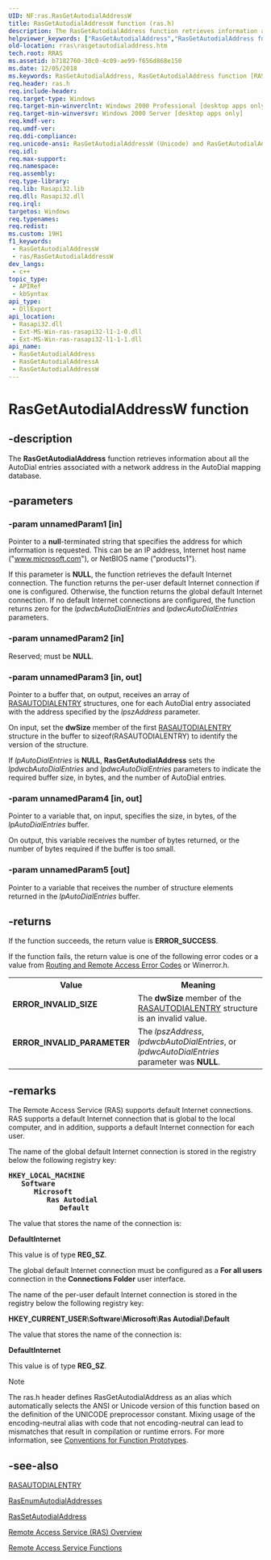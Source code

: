 ```yaml
---
UID: NF:ras.RasGetAutodialAddressW
title: RasGetAutodialAddressW function (ras.h)
description: The RasGetAutodialAddress function retrieves information about all the AutoDial entries associated with a network address in the AutoDial mapping database.
helpviewer_keywords: ["RasGetAutodialAddress","RasGetAutodialAddress function [RAS]","RasGetAutodialAddressA","RasGetAutodialAddressW","_ras_rasgetautodialaddress","ras/RasGetAutodialAddress","ras/RasGetAutodialAddressA","ras/RasGetAutodialAddressW","rras.rasgetautodialaddress"]
old-location: rras\rasgetautodialaddress.htm
tech.root: RRAS
ms.assetid: b7182760-30c0-4c09-ae99-f656d868e150
ms.date: 12/05/2018
ms.keywords: RasGetAutodialAddress, RasGetAutodialAddress function [RAS], RasGetAutodialAddressA, RasGetAutodialAddressW, _ras_rasgetautodialaddress, ras/RasGetAutodialAddress, ras/RasGetAutodialAddressA, ras/RasGetAutodialAddressW, rras.rasgetautodialaddress
req.header: ras.h
req.include-header: 
req.target-type: Windows
req.target-min-winverclnt: Windows 2000 Professional [desktop apps only]
req.target-min-winversvr: Windows 2000 Server [desktop apps only]
req.kmdf-ver: 
req.umdf-ver: 
req.ddi-compliance: 
req.unicode-ansi: RasGetAutodialAddressW (Unicode) and RasGetAutodialAddressA (ANSI)
req.idl: 
req.max-support: 
req.namespace: 
req.assembly: 
req.type-library: 
req.lib: Rasapi32.lib
req.dll: Rasapi32.dll
req.irql: 
targetos: Windows
req.typenames: 
req.redist: 
ms.custom: 19H1
f1_keywords:
 - RasGetAutodialAddressW
 - ras/RasGetAutodialAddressW
dev_langs:
 - c++
topic_type:
 - APIRef
 - kbSyntax
api_type:
 - DllExport
api_location:
 - Rasapi32.dll
 - Ext-MS-Win-ras-rasapi32-l1-1-0.dll
 - Ext-MS-Win-ras-rasapi32-l1-1-1.dll
api_name:
 - RasGetAutodialAddress
 - RasGetAutodialAddressA
 - RasGetAutodialAddressW
---
```


# RasGetAutodialAddressW function


## -description

The 
<b>RasGetAutodialAddress</b> function retrieves information about all the AutoDial entries associated with a network address in the AutoDial mapping database.

## -parameters

### -param unnamedParam1 [in]

Pointer to a <b>null</b>-terminated string that specifies the address for which information is requested. This can be an IP address, Internet host name ("www.microsoft.com"), or NetBIOS name ("products1").

If this parameter is <b>NULL</b>, the function retrieves the default Internet connection. The function returns the per-user default Internet connection if one is configured. Otherwise, the function returns the global default Internet connection. If no default Internet connections are configured, the function returns zero for the <i>lpdwcbAutoDialEntries</i> and <i>lpdwcAutoDialEntries</i> parameters.

### -param unnamedParam2 [in]

Reserved; must be <b>NULL</b>.

### -param unnamedParam3 [in, out]

Pointer to a buffer that, on output, receives an array of 
<a href="/previous-versions/windows/desktop/legacy/aa376721(v=vs.85)">RASAUTODIALENTRY</a> structures, one for each AutoDial entry associated with the address specified by the <i>lpszAddress</i> parameter. 




On input, set the <b>dwSize</b> member of the first 
<a href="/previous-versions/windows/desktop/legacy/aa376721(v=vs.85)">RASAUTODIALENTRY</a> structure in the buffer to sizeof(RASAUTODIALENTRY) to identify the version of the structure.

If <i>lpAutoDialEntries</i> is <b>NULL</b>, 
<b>RasGetAutodialAddress</b> sets the <i>lpdwcbAutoDialEntries</i> and <i>lpdwcAutoDialEntries</i> parameters to indicate the required buffer size, in bytes, and the number of AutoDial entries.

### -param unnamedParam4 [in, out]

Pointer to a variable that, on input, specifies the size, in bytes, of the <i>lpAutoDialEntries</i> buffer. 




On output, this variable receives the number of bytes returned, or the number of bytes required if the buffer is too small.

### -param unnamedParam5 [out]

Pointer to a variable that receives the number of structure elements returned in the <i>lpAutoDialEntries</i> buffer.

## -returns

If the function succeeds, the return value is <b>ERROR_SUCCESS</b>.

If the function fails, the return value is one of the following error codes or a value from <a href="/windows/desktop/RRAS/routing-and-remote-access-error-codes">Routing and Remote Access Error Codes</a> or Winerror.h.

<table>
<tr>
<th>Value</th>
<th>Meaning</th>
</tr>
<tr>
<td width="40%">
<dl>
<dt><b>ERROR_INVALID_SIZE</b></dt>
</dl>
</td>
<td width="60%">
The <b>dwSize</b> member of the 
<a href="/previous-versions/windows/desktop/legacy/aa376721(v=vs.85)">RASAUTODIALENTRY</a> structure is an invalid value.

</td>
</tr>
<tr>
<td width="40%">
<dl>
<dt><b>ERROR_INVALID_PARAMETER</b></dt>
</dl>
</td>
<td width="60%">
The <i>lpszAddress</i>, <i>lpdwcbAutoDialEntries</i>, or <i>lpdwcAutoDialEntries</i> parameter was <b>NULL</b>.

</td>
</tr>
</table>

## -remarks

The Remote Access Service (RAS) supports default Internet connections. RAS supports a default Internet connection that is global to the local computer, and in addition, supports a default Internet connection for each user.

The name of the global default Internet connection is stored in the registry below the following registry key:


<pre><b>HKEY_LOCAL_MACHINE</b>
   <b>Software</b>
      <b>Microsoft</b>
         <b>Ras Autodial</b>
            <b>Default</b></pre>


The value that stores the name of the connection is: 
			

<b>DefaultInternet</b>

This value is of type <b>REG_SZ</b>.

The global default Internet connection must be configured as a <b>For all users</b> connection in the <b>Connections Folder</b> user interface.

The name of the per-user default Internet connection is stored in the registry below the following registry key: 
			


<b>HKEY_CURRENT_USER</b>&#92;<b>Software</b>&#92;<b>Microsoft</b>&#92;<b>Ras Autodial</b>&#92;<b>Default</b>



The value that stores the name of the connection is: 
			

<b>DefaultInternet</b>

This value is of type <b>REG_SZ</b>.





> [!NOTE]
> The ras.h header defines RasGetAutodialAddress as an alias which automatically selects the ANSI or Unicode version of this function based on the definition of the UNICODE preprocessor constant. Mixing usage of the encoding-neutral alias with code that not encoding-neutral can lead to mismatches that result in compilation or runtime errors. For more information, see [Conventions for Function Prototypes](/windows/win32/intl/conventions-for-function-prototypes).

## -see-also

<a href="/previous-versions/windows/desktop/legacy/aa376721(v=vs.85)">RASAUTODIALENTRY</a>



<a href="/windows/desktop/api/ras/nf-ras-rasenumautodialaddressesa">RasEnumAutodialAddresses</a>



<a href="/windows/desktop/api/ras/nf-ras-rassetautodialaddressa">RasSetAutodialAddress</a>



<a href="/windows/desktop/RRAS/about-remote-access-service">Remote Access Service (RAS) Overview</a>



<a href="/windows/desktop/RRAS/remote-access-service-functions">Remote Access Service Functions</a>
